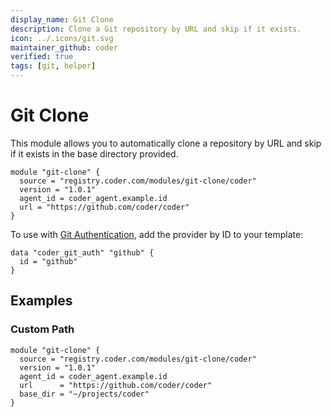 ```yaml
---
display_name: Git Clone
description: Clone a Git repository by URL and skip if it exists.
icon: ../.icons/git.svg
maintainer_github: coder
verified: true
tags: [git, helper]
---
```


# Git Clone

This module allows you to automatically clone a repository by URL and skip if it exists in the base directory provided.

```hcl
module "git-clone" {
  source = "registry.coder.com/modules/git-clone/coder"
  version = "1.0.1"
  agent_id = coder_agent.example.id
  url = "https://github.com/coder/coder"
}
```

To use with [Git Authentication](https://coder.com/docs/v2/latest/admin/git-providers), add the provider by ID to your template:

```hcl
data "coder_git_auth" "github" {
  id = "github"
}
```

## Examples

### Custom Path

```hcl
module "git-clone" {
  source = "registry.coder.com/modules/git-clone/coder"
  version = "1.0.1"
  agent_id = coder_agent.example.id
  url      = "https://github.com/coder/coder"
  base_dir = "~/projects/coder"
}
```
